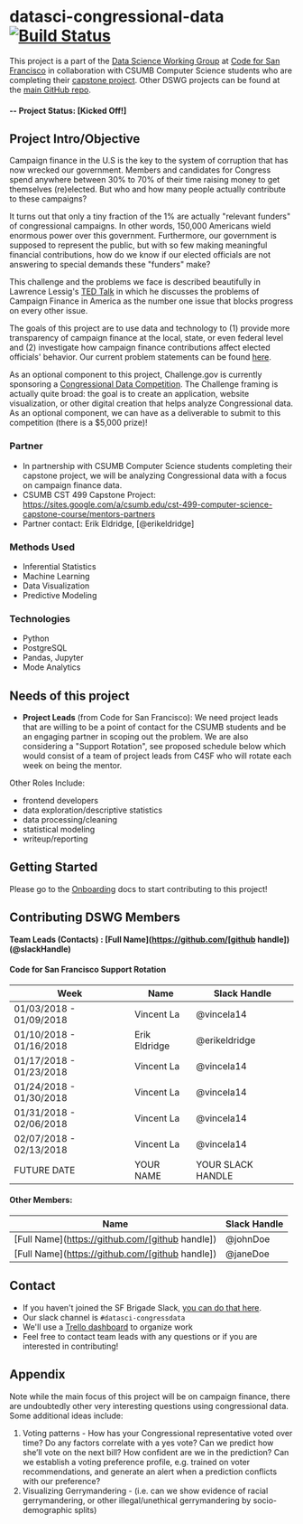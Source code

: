 # datasci-congressional-data [![Build Status](https://travis-ci.org/tramstheman/datasci-congressional-data.svg?branch=master)](https://travis-ci.org/tramstheman/datasci-congressional-data)

This project is a part of the [Data Science Working Group](http://datascience.codeforsanfrancisco.org) at [Code for San Francisco](http://www.codeforsanfrancisco.org) in collaboration with CSUMB Computer Science students who are completing their [capstone project](https://sites.google.com/a/csumb.edu/cst-499-computer-science-capstone-course/mentors-partners).  Other DSWG projects can be found at the [main GitHub repo](https://github.com/sfbrigade/data-science-wg).


#### -- Project Status: [Kicked Off!]

## Project Intro/Objective
Campaign finance in the U.S is the key to the system of corruption that has now wrecked our government. Members and candidates for Congress spend anywhere between 30% to 70% of their time raising money to get themselves (re)elected. But who and how many people actually contribute to these campaigns?

It turns out that only a tiny fraction of the 1% are actually "relevant funders" of congressional campaigns. In other words, 150,000 Americans wield enormous power over this government. Furthermore, our government is supposed to represent the public, but with so few making meaningful financial contributions, how do we know if our elected officials are not answering to special demands these "funders" make?

This challenge and the problems we face is described beautifully in Lawrence Lessig's [TED Talk](https://www.ted.com/talks/lawrence_lessig_we_the_people_and_the_republic_we_must_reclaim) in which he discusses the problems of Campaign Finance in America as the number one issue that blocks progress on every other issue.

The goals of this project are to use data and technology to (1) provide more transparency of campaign finance at the local, state, or even federal level and (2) investigate how campaign finance contributions affect elected officials' behavior. Our current problem statements can be found [here](./specs/problem_statements.md).

As an optional component to this project, Challenge.gov is currently sponsoring a [Congressional Data Competition](https://www.challenge.gov/challenge/congressional-data-competition/). The Challenge framing is actually quite broad: the goal is to create an application, website visualization, or other digital creation that helps analyze Congressional data. As an optional component, we can have as a deliverable to submit to this competition (there is a $5,000 prize)!

### Partner
* In partnership with CSUMB Computer Science students completing their capstone project, we will be analyzing Congressional data with a focus on campaign finance data.
* CSUMB CST 499 Capstone Project: https://sites.google.com/a/csumb.edu/cst-499-computer-science-capstone-course/mentors-partners
* Partner contact: Erik Eldridge, [@erikeldridge]

### Methods Used
* Inferential Statistics
* Machine Learning
* Data Visualization
* Predictive Modeling

### Technologies
* Python
* PostgreSQL
* Pandas, Jupyter
* Mode Analytics

## Needs of this project

- **Project Leads** (from Code for San Francisco): We need project leads that are willing to be a point of contact for the CSUMB students and be an engaging partner in scoping out the problem. We are also considering a "Support Rotation", see proposed schedule below which would consist of a team of project leads from C4SF who will rotate each week on being the mentor.

Other Roles Include:
- frontend developers
- data exploration/descriptive statistics
- data processing/cleaning
- statistical modeling
- writeup/reporting

## Getting Started

Please go to the [Onboarding](./onboarding) docs to start contributing to this project!

## Contributing DSWG Members

**Team Leads (Contacts) : [Full Name](https://github.com/[github handle])(@slackHandle)**

#### Code for San Francisco Support Rotation
| Week        | Name | Slack Handle |
|------------ |------|------------  |
| 01/03/2018 - 01/09/2018 | Vincent La     | @vincela14 |
| 01/10/2018 - 01/16/2018 | Erik Eldridge  | @erikeldridge |
| 01/17/2018 - 01/23/2018 | Vincent La     | @vincela14 |
| 01/24/2018 - 01/30/2018 | Vincent La     | @vincela14 |
| 01/31/2018 - 02/06/2018 | Vincent La     | @vincela14 |
| 02/07/2018 - 02/13/2018 | Vincent La     | @vincela14 |
| FUTURE DATE | YOUR NAME     | YOUR SLACK HANDLE |

#### Other Members:

|Name     |  Slack Handle   | 
|---------|-----------------|
|[Full Name](https://github.com/[github handle])| @johnDoe        |
|[Full Name](https://github.com/[github handle]) |     @janeDoe    |

## Contact
* If you haven't joined the SF Brigade Slack, [you can do that here](http://c4sf.me/slack).  
* Our slack channel is `#datasci-congressdata`
* We'll use a [Trello dashboard](https://trello.com/b/POoUzZmJ/congressional-data) to organize work
* Feel free to contact team leads with any questions or if you are interested in contributing!

## Appendix
Note while the main focus of this project will be on campaign finance, there are undoubtedly other very interesting questions using congressional data. Some additional ideas include:

1. Voting patterns - How has your Congressional representative voted over time? Do any factors correlate with a yes vote? Can we predict how she’ll vote on the next bill? How confident are we in the prediction? Can we establish a voting preference profile, e.g. trained on voter recommendations, and generate an alert when a prediction conflicts with our preference?
2. Visualizing Gerrymandering - (i.e. can we show evidence of racial gerrymandering, or other illegal/unethical gerrymandering by socio-demographic splits)

